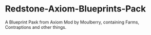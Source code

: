 # Redstone-Axiom-Blueprints-Pack
A Blueprint Paxk from Axiom Mod by Moulberry, containing Farms, Contraptions and other things.
